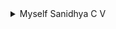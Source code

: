 <details>
  <summary>Myself Sanidhya C V</summary>
>> 👋 Hi, I’m Sanidhya Suman
>> 👀 My interests are in Data and It's applications in Stock Martkets
>> 🌱 I’m currently learning about data analytics & hedge funds
>> 💞️ We can collaborate on data anlytics projects, that specifically focus on stock or commodity markets 
>> 📫 To reach me you can use following
     >> 1) sanidhya.x0403@gmail.com (email)
     >> 2) https://www.linkedin.com/in/sanidhya-suman-aa29482b3/ (Linkedin)
</details>
